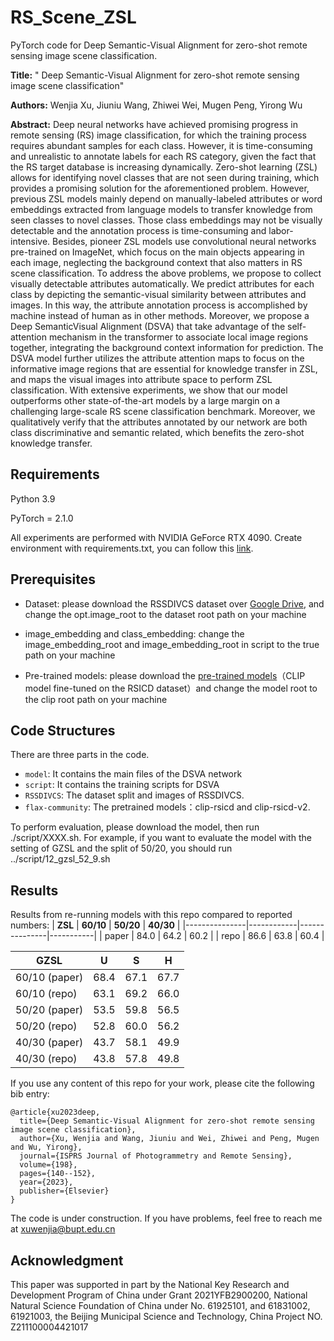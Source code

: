 ﻿# **RS_Scene_ZSL**
PyTorch code for Deep Semantic-Visual Alignment for zero-shot remote sensing image scene classification.

**Title:** " Deep Semantic-Visual Alignment for zero-shot remote sensing image scene classification"

**Authors:** Wenjia Xu, Jiuniu Wang, Zhiwei Wei, Mugen Peng, Yirong Wu 

**Abstract:**
Deep neural networks have achieved promising progress in remote sensing (RS) image classification, for which the training process requires abundant samples for each class. However, it is time-consuming and unrealistic to annotate labels for each RS category, given the fact that the RS target database is increasing dynamically. Zero-shot learning (ZSL) allows for identifying novel classes that are not seen during training, which provides a promising solution for the aforementioned problem. However, previous ZSL models mainly depend on manually-labeled attributes or word embeddings extracted from language models to transfer knowledge from seen classes to novel classes. Those class embeddings may not be visually detectable and the annotation process is time-consuming and labor-intensive. Besides, pioneer ZSL models use convolutional neural networks pre-trained on ImageNet, which focus on the main objects appearing in each image, neglecting the background context that also matters in RS scene classification. To address the above problems, we propose to collect visually detectable attributes automatically. We predict attributes for each class by depicting the semantic-visual similarity between attributes and images. In this way, the attribute annotation process is accomplished by machine instead of human as in other methods. Moreover, we propose a Deep SemanticVisual Alignment (DSVA) that take advantage of the self-attention mechanism in the transformer to associate local image regions together, integrating the background context information for prediction. The DSVA model further utilizes the attribute attention maps to focus on the informative image regions that are essential for knowledge transfer in ZSL, and maps the visual images into attribute space to perform ZSL classification. With extensive experiments, we show that our model outperforms other state-of-the-art models by a large margin on a challenging large-scale RS scene classification benchmark. Moreover, we qualitatively verify that the attributes annotated by our network are both class discriminative and semantic related, which benefits the zero-shot knowledge transfer.
## Requirements
Python 3.9

PyTorch = 2.1.0

All experiments are performed with NVIDIA GeForce RTX 4090.
Create environment with requirements.txt, you can follow this [link](https://blog.csdn.net/ft_sunshine/article/details/92215164).

## Prerequisites
- Dataset: please download the RSSDIVCS dataset over [Google Drive](https://drive.google.com/drive/folders/1k0zpo0tixPsp9pxbcFHTdszJNvqq4-lA?usp=sharing), and change the opt.image_root to the dataset root path on your machine
  
- image_embedding and class_embedding: change the  image_embedding_root and image_embedding_root in script to the true path on your machine

- Pre-trained models: please download the [pre-trained models](https://github.com/arampacha/CLIP-rsicd)（CLIP model fine-tuned on the RSICD dataset）and change the model root to the clip root path on your machine

## Code Structures
There are three parts in the code.
 - `model`: It contains the main files of the DSVA network 
 - `script`: It contains the training scripts for DSVA
 - `RSSDIVCS`: The dataset split and images of RSSDIVCS.
 - `flax-community`: The pretrained models：clip-rsicd and clip-rsicd-v2.



To perform evaluation, please download the model, then run ./script/XXXX.sh. 
For example, if you want to evaluate the model with the setting of GZSL and the split of 50/20, you should run ../script/12_gzsl_52_9.sh

## Results
Results from re-running models with this repo compared to reported numbers:
| **ZSL**   | **60/10** | **50/20** | **40/30** |
|---------------|------------|---------------|-----------|
| paper | 84.0 | 64.2 | 60.2 |
| repo | 86.6 | 63.8 | 60.4 |


| **GZSL**       | **U** | **S** | **H** |
|---------------|------------|---------------|-----------|
| 60/10 (paper) | 68.4 | 67.1 | 67.7 |
| 60/10 (repo) | 63.1 | 69.2 | 66.0 |
| 50/20 (paper) | 53.5 | 59.8 | 56.5 |
| 50/20 (repo) | 52.8 | 60.0 | 56.2 |
| 40/30 (paper) | 43.7 | 58.1 | 49.9 |
| 40/30 (repo) | 43.8 | 57.8 | 49.8 |

If you use any content of this repo for your work, please cite the following bib entry:

    @article{xu2023deep,
      title={Deep Semantic-Visual Alignment for zero-shot remote sensing image scene classification},
      author={Xu, Wenjia and Wang, Jiuniu and Wei, Zhiwei and Peng, Mugen and Wu, Yirong},
      journal={ISPRS Journal of Photogrammetry and Remote Sensing},
      volume={198},
      pages={140--152},
      year={2023},
      publisher={Elsevier}
    }

The code is under construction. If you have problems, feel free to reach me at xuwenjia@bupt.edu.cn

## Acknowledgment
This paper was supported in part by the National Key Research and Development Program of China under Grant 2021YFB2900200, National Natural Science Foundation of China under No. 61925101, and 61831002, 61921003, the Beijing Municipal Science and Technology, China Project NO. Z211100004421017


